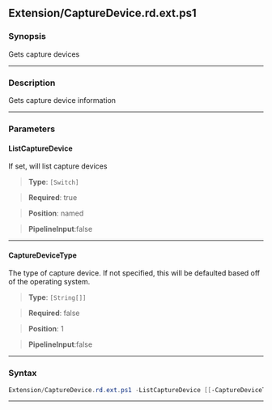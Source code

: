 
Extension/CaptureDevice.rd.ext.ps1
----------------------------------
### Synopsis
Gets capture devices

---
### Description

Gets capture device information

---
### Parameters
#### **ListCaptureDevice**

If set, will list capture devices



> **Type**: ```[Switch]```

> **Required**: true

> **Position**: named

> **PipelineInput**:false



---
#### **CaptureDeviceType**

The type of capture device.
If not specified, this will be defaulted based off of the operating system.



> **Type**: ```[String[]]```

> **Required**: false

> **Position**: 1

> **PipelineInput**:false



---
### Syntax
```PowerShell
Extension/CaptureDevice.rd.ext.ps1 -ListCaptureDevice [[-CaptureDeviceType] <String[]>] [<CommonParameters>]
```
---




